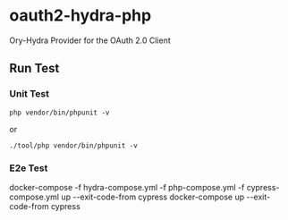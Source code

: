 # oauth2-hydra-php
Ory-Hydra Provider for the OAuth 2.0 Client

## Run Test
### Unit Test
```
php vendor/bin/phpunit -v
```

or

```
./tool/php vendor/bin/phpunit -v
```

### E2e Test
docker-compose -f hydra-compose.yml -f php-compose.yml -f cypress-compose.yml  up --exit-code-from cypress
docker-compose up --exit-code-from cypress
